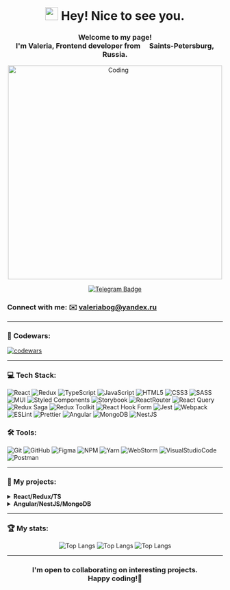 <div align="center" >
<h1><img src="https://emojis.slackmojis.com/emojis/images/1531849430/4246/blob-sunglasses.gif?1531849430" width="30"/> Hey! Nice to see you.</h1>

<h3>Welcome to my page! </br> I'm Valeria, <b>Frontend developer</b>
from <img src="https://upload.wikimedia.org/wikipedia/commons/thumb/d/d4/Flag_of_Russia.png/320px-Flag_of_Russia.png" width="13"/> <b>
Saints-Petersburg, Russia</b>. </h3>

<img  alt="Coding" width="500" src="https://media.tenor.com/GfSX-u7VGM4AAAAC/coding.gif">

[![Telegram Badge](https://img.shields.io/badge/Telegram-2CA5E0?style=for-the-badge&logo=telegram&logoColor=white)](https://t.me/ValeriaBog)
</div>

### Connect with me: ✉️ [valeriabog@yandex.ru](mailto:valeriabog@yandex.ru)

--- 

### 📕 Codewars:

[![codewars](https://www.codewars.com/users/ValeriaBog/badges/large?logo=true)](https://www.codewars.com/users/ValeriaBog)

--- 

### 💻 Tech Stack:

![React](https://img.shields.io/badge/React-20232A?style=for-the-badge&logo=react&logoColor=61DAFB)
![Redux](https://img.shields.io/badge/Redux-593D88?style=for-the-badge&logo=redux&logoColor=white)
![TypeScript](https://img.shields.io/badge/TypeScript-007ACC?style=for-the-badge&logo=typescript&logoColor=white)
![JavaScript](https://img.shields.io/badge/javascript-%23323330.svg?style=for-the-badge&logo=javascript&logoColor=%23F7DF1E)
![HTML5](https://img.shields.io/badge/HTML5-E34F26?style=for-the-badge&logo=html5&logoColor=white)
![CSS3](https://img.shields.io/badge/CSS3-1572B6?style=for-the-badge&logo=css3&logoColor=white)
![SASS](https://img.shields.io/badge/SASS-hotpink.svg?style=for-the-badge&logo=SASS&logoColor=white)
![MUI](https://img.shields.io/badge/MUI-%230081CB.svg?style=for-the-badge&logo=mui&logoColor=white)
![Styled Components](https://img.shields.io/badge/styled--components-DB7093?style=for-the-badge&logo=styled-components&logoColor=white)
![Storybook](https://img.shields.io/badge/-Storybook-FF4785?style=for-the-badge&logo=storybook&logoColor=white)
![ReactRouter](https://img.shields.io/badge/React_Router-CA4245?style=for-the-badge&logo=react-router&logoColor=white)
![React Query](https://img.shields.io/badge/-React%20Query-FF4154?style=for-the-badge&logo=react%20query&logoColor=white)
![Redux Saga](https://img.shields.io/badge/Redux%20Saga-yellow?style=for-the-badge&logo=redux-saga)
![Redux Toolkit](https://img.shields.io/badge/Redux%20Toolkit-blue?style=for-the-badge&logo=redux)
![React Hook Form](https://img.shields.io/badge/React%20Hook%20Form-%23EC5990.svg?style=for-the-badge&logo=reacthookform&logoColor=white)
![Jest](https://img.shields.io/badge/-jest-%23C21325?style=for-the-badge&logo=jest&logoColor=white)
![Webpack](https://img.shields.io/badge/webpack-%238DD6F9.svg?style=for-the-badge&logo=webpack&logoColor=black)
![ESLint](https://img.shields.io/badge/ESLint-4B3263?style=for-the-badge&logo=eslint&logoColor=white)
![Prettier](https://img.shields.io/badge/prettier-1A2C34?style=for-the-badge&logo=prettier&logoColor=F7BA3E)
![Angular](https://img.shields.io/badge/Angular-red?style=for-the-badge&logo=angular)
![MongoDB](https://img.shields.io/badge/MongoDB-green?style=for-the-badge&logo=mongodb)
![NestJS](https://img.shields.io/badge/NestJS-red?style=for-the-badge&logo=nestjs)
<!-- ![Storybook](https://img.shields.io/badge/-Storybook-FF4785?style=for-the-badge&logo=storybook&logoColor=white) -->

### 🛠 Tools:

![Git](https://img.shields.io/badge/git-%23F05033.svg?style=for-the-badge&logo=git&logoColor=white)
![GitHub](https://img.shields.io/badge/github-%23121011.svg?style=for-the-badge&logo=github&logoColor=white)
![Figma](https://img.shields.io/badge/Figma-F24E1E?style=for-the-badge&logo=figma&logoColor=white)
![NPM](https://img.shields.io/badge/NPM-%23CB3837.svg?style=for-the-badge&logo=npm&logoColor=white)
![Yarn](https://img.shields.io/badge/yarn-%232C8EBB.svg?style=for-the-badge&logo=yarn&logoColor=white)
![WebStorm](https://img.shields.io/badge/webstorm-143?style=for-the-badge&logo=webstorm&logoColor=white&color=black)
![VisualStudioCode](https://img.shields.io/badge/VS_Code-0078D4?style=for-the-badge&logo=visual%20studio%20code&logoColor=white)
![Postman](https://img.shields.io/badge/Postman-FF6C37?style=for-the-badge&logo=postman&logoColor=white)

--- 

### 💼 My projects:

<details>
<summary><b> React/Redux/TS </b></summary>
  <ul>
     <li>
        <a href="https://github.com/MrPapperlapapp/flash_cards">Flash cards(team development),</a>
        <a href="https://fc4.vercel.app/">Deployed Flash cards</a>
     </li>
    <li>
        <a href="https://github.com/ValeriaBog/portfolio">My portfolio</a>
     </li>
      <li>
        <a href="https://github.com/ValeriaBog/social-network-update">Social Network,</a>
        <a href="https://valeriabog.github.io/Updated-Social-Network/">Deployed Social Network</a>
     </li>
      <li>
        <a href="https://github.com/ValeriaBog/Todolist">Todo Manager,</a>
        <a href="https://task-manager-update.vercel.app/">Deployed Todo Manager</a>
     </li>
  </ul>
</details>

<details><summary><b> Angular/NestJS/MongoDB </b></summary>
  <ul>
     <li>
        <a href="https://vitalyabedik.github.io/NFT-creative-art/">Online delivery of ready-made food</a>
     </li>
  </ul>
</details>

--- 

### 🏆 My stats:

<div align="center">

![Top Langs](http://github-profile-summary-cards.vercel.app/api/cards/profile-details?username=ValeriaBog&theme=nightowl)
![Top Langs](http://github-profile-summary-cards.vercel.app/api/cards/repos-per-language?username=ValeriaBog&theme=nightowl)
![Top Langs](http://github-profile-summary-cards.vercel.app/api/cards/most-commit-language?username=ValeriaBog&theme=nightowl)

</div>

--- 
<h3 align="center" >
I'm open to collaborating on interesting projects. <br>Happy coding!🥇
</h3>
<!--
**ValeriaBog/ValeriaBog** is a ✨ _special_ ✨ repository because its `README.md` (this file) appears on your GitHub profile.

Here are some ideas to get you started:

- 🔭 I’m currently working on ...
- 🌱 I’m currently learning ...
- 👯 I’m looking to collaborate on ...
- 🤔 I’m looking for help with ...
- 💬 Ask me about ...
- 📫 How to reach me: ...
- 😄 Pronouns: ...
- ⚡ Fun fact: ...
  -->
